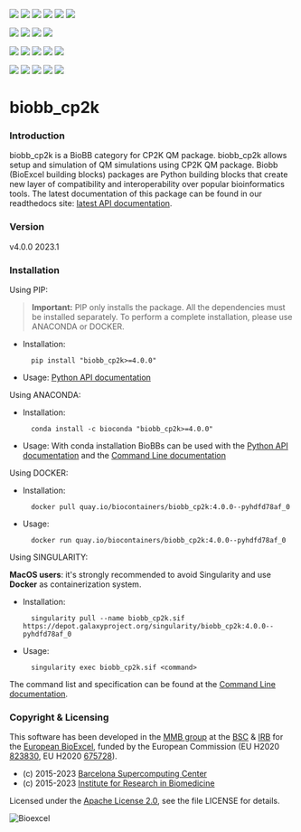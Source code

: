 [![](https://img.shields.io/github/v/tag/bioexcel/biobb_cp2k?label=Version)](https://GitHub.com/bioexcel/biobb_cp2k/tags/)
[![](https://img.shields.io/pypi/v/biobb-cp2k.svg?label=Pypi)](https://pypi.python.org/pypi/biobb-cp2k/)
[![](https://img.shields.io/conda/vn/bioconda/biobb_cp2k?label=Conda)](https://anaconda.org/bioconda/biobb_cp2k)
[![](https://img.shields.io/conda/dn/bioconda/biobb_cp2k?label=Conda%20Downloads)](https://anaconda.org/bioconda/biobb_cp2k)
[![](https://img.shields.io/badge/Docker-Quay.io-blue)](https://quay.io/repository/biocontainers/biobb_cp2k?tab=tags)
[![](https://img.shields.io/badge/Singularity-GalaxyProject-blue)](https://depot.galaxyproject.org/singularity/biobb_cp2k:4.0.0--pyhdfd78af_0)

[![](https://img.shields.io/badge/OS-Unix%20%7C%20MacOS-blue)](https://github.com/bioexcel/biobb_cp2k)
[![](https://img.shields.io/pypi/pyversions/biobb-cp2k.svg?label=Python%20Versions)](https://pypi.org/project/biobb-cp2k/)
[![](https://img.shields.io/badge/License-Apache%202.0-blue.svg)](https://opensource.org/licenses/Apache-2.0)
[![](https://img.shields.io/badge/Open%20Source%3f-Yes!-blue)](https://github.com/bioexcel/biobb_cp2k)

[![](https://readthedocs.org/projects/biobb-cp2k/badge/?version=latest&label=Docs)](https://biobb-cp2k.readthedocs.io/en/latest/?badge=latest)
[![](https://img.shields.io/website?down_message=Offline&label=Biobb%20Website&up_message=Online&url=https%3A%2F%2Fmmb.irbbarcelona.org%2Fbiobb%2F)](https://mmb.irbbarcelona.org/biobb/)
[![](https://img.shields.io/badge/Youtube-tutorial-blue?logo=youtube&logoColor=red)](https://www.youtube.com/watch?v=ou1DOGNs0xM)
[![](https://zenodo.org/badge/DOI/10.1038/s41597-019-0177-4.svg)](https://doi.org/10.1038/s41597-019-0177-4)
[![](https://img.shields.io/endpoint?color=brightgreen&url=https%3A%2F%2Fapi.juleskreuer.eu%2Fcitation-badge.php%3Fshield%26doi%3D10.1038%2Fs41597-019-0177-4)](https://www.nature.com/articles/s41597-019-0177-4#citeas)

[![](https://docs.bioexcel.eu/biobb_cp2k/junit/testsbadge.svg)](https://docs.bioexcel.eu/biobb_cp2k/junit/report.html)
[![](https://docs.bioexcel.eu/biobb_cp2k/coverage/coveragebadge.svg)](https://docs.bioexcel.eu/biobb_cp2k/coverage/)
[![](https://docs.bioexcel.eu/biobb_cp2k/flake8/flake8badge.svg)](https://docs.bioexcel.eu/biobb_cp2k/flake8/)
[![](https://img.shields.io/github/last-commit/bioexcel/biobb_cp2k?label=Last%20Commit)](https://github.com/bioexcel/biobb_cp2k/commits/master)
[![](https://img.shields.io/github/issues/bioexcel/biobb_cp2k.svg?color=brightgreen&label=Issues)](https://GitHub.com/bioexcel/biobb_cp2k/issues/)

# biobb_cp2k

### Introduction
biobb_cp2k is a BioBB category for CP2K QM package.
biobb_cp2k allows setup and simulation of QM simulations using CP2K QM package.
Biobb (BioExcel building blocks) packages are Python building blocks that
create new layer of compatibility and interoperability over popular
bioinformatics tools.
The latest documentation of this package can be found in our readthedocs site:
[latest API documentation](http://biobb_cp2k.readthedocs.io/en/latest/).

### Version
v4.0.0 2023.1

### Installation
Using PIP:

> **Important:** PIP only installs the package. All the dependencies must be installed separately. To perform a complete installation, please use ANACONDA or DOCKER.

* Installation:


        pip install "biobb_cp2k>=4.0.0"


* Usage: [Python API documentation](https://biobb-cp2k.readthedocs.io/en/latest/modules.html)

Using ANACONDA:

* Installation:


        conda install -c bioconda "biobb_cp2k>=4.0.0"


* Usage: With conda installation BioBBs can be used with the [Python API documentation](https://biobb-cp2k.readthedocs.io/en/latest/modules.html) and the [Command Line documentation](https://biobb-cp2k.readthedocs.io/en/latest/command_line.html)

Using DOCKER:

* Installation:


        docker pull quay.io/biocontainers/biobb_cp2k:4.0.0--pyhdfd78af_0


* Usage:


        docker run quay.io/biocontainers/biobb_cp2k:4.0.0--pyhdfd78af_0

Using SINGULARITY:

**MacOS users**: it's strongly recommended to avoid Singularity and use **Docker** as containerization system.

* Installation:


        singularity pull --name biobb_cp2k.sif https://depot.galaxyproject.org/singularity/biobb_cp2k:4.0.0--pyhdfd78af_0


* Usage:


        singularity exec biobb_cp2k.sif <command>


The command list and specification can be found at the [Command Line documentation](https://biobb-cp2k.readthedocs.io/en/latest/command_line.html).

### Copyright & Licensing
This software has been developed in the [MMB group](http://mmb.irbbarcelona.org) at the [BSC](http://www.bsc.es/) & [IRB](https://www.irbbarcelona.org/) for the [European BioExcel](http://bioexcel.eu/), funded by the European Commission (EU H2020 [823830](http://cordis.europa.eu/projects/823830), EU H2020 [675728](http://cordis.europa.eu/projects/675728)).

* (c) 2015-2023 [Barcelona Supercomputing Center](https://www.bsc.es/)
* (c) 2015-2023 [Institute for Research in Biomedicine](https://www.irbbarcelona.org/)

Licensed under the
[Apache License 2.0](https://www.apache.org/licenses/LICENSE-2.0), see the file LICENSE for details.

![](https://bioexcel.eu/wp-content/uploads/2019/04/Bioexcell_logo_1080px_transp.png "Bioexcel")
